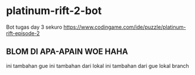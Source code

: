 # platinum-rift-2-bot
Bot tugas day 3 sekuro
https://www.codingame.com/ide/puzzle/platinum-rift-episode-2
## BLOM DI APA-APAIN WOE HAHA
ini tambahan gue
ini tambahan dari lokal
ini tambahan dari gue lokal branch